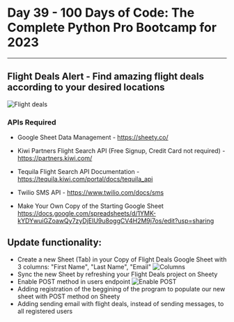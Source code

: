 # Day 39 - 100 Days of Code: The Complete Python Pro Bootcamp for 2023
---
## Flight Deals Alert - Find amazing flight deals according to your desired locations
![Flight deals](https://www.aviationfile.com/wp-content/uploads/2023/05/flight-ticket-prices.jpeg)

### APIs Required
- Google Sheet Data Management - https://sheety.co/
- Kiwi Partners Flight Search API (Free Signup, Credit Card not required) - https://partners.kiwi.com/
- Tequila Flight Search API Documentation - https://tequila.kiwi.com/portal/docs/tequila_api
- Twilio SMS API - https://www.twilio.com/docs/sms

- Make Your Own Copy of the Starting Google Sheet https://docs.google.com/spreadsheets/d/1YMK-kYDYwuiGZoawQy7zyDjEIU9u8oggCV4H2M9j7os/edit?usp=sharing

## Update functionality:
- Create a new Sheet (Tab) in your Copy of Flight Deals Google Sheet with 3 columns: "First Name", "Last Name", "Email"
![Columns](https://img-c.udemycdn.com/redactor/raw/2020-07-31_08-48-37-29696c81c19d940d3095ee5edfd0129c.png)
- Sync the new Sheet by refreshing your Flight Deals project on Sheety
- Enable POST method in users endpoint
![Enable POST](https://img-c.udemycdn.com/redactor/raw/2020-07-31_08-53-31-36e37d981d1a8a342229ed1bdf4798fa.png)
- Adding registration of the beggining of the program to populate our new sheet with POST method on Sheety
- Adding sending email with flight deals, instead of sending messages, to all registered users
